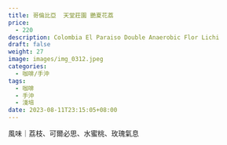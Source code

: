 ```yaml
---
title: 哥倫比亞  天堂莊園 艷夏花荔
price:
  - 220
description: Colombia El Paraiso Double Anaerobic Flor Lichi
draft: false
weight: 27
image: images/img_0312.jpeg
categories:
  - 咖啡/手沖
tags:
  - 咖啡
  - 手沖
  - 淺培
date: 2023-08-11T23:15:05+08:00
---
```

風味｜荔枝、可爾必思、水蜜桃、玫瑰氣息